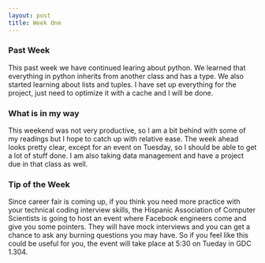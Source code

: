 ```yaml
---
layout: post
title: Week One
---
```


### Past Week
This past week we have continued learing about python. We learned that everything in python inherits from another class and has a type. We also started learning about lists and tuples. I have set up everything for the project, just need to optimize it with a cache and I will be done. 

### What is in my way
This weekend was not very productive, so I am a bit behind with some of my readings but I hope to catch up with relative ease. The week ahead looks pretty clear, except for an event on Tuesday, so I should be able to get a lot of stuff done. I am also taking data management and have a project due in that class as well. 

### Tip of the Week
Since career fair is coming up, if you think you need more practice with your technical coding interview skills, the Hispanic Association of Computer Scientists is going to host an event where Facebook engineers come and give you some pointers. They will have mock interviews and you can get a chance to ask any burning questions you may have. So if you feel like this could be useful for you, the event will take place at 5:30 on Tueday in GDC 1.304. 
